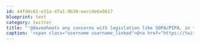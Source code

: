 ```yaml
---
id: 44fd4c61-e31a-47a1-9b30-eeccde6a9617
blueprint: text
category: twitter
title: "'@daveohoots any concerns with legislation like SOPA/PIPA, in terms of hosting on AWS? #imgroup"
caption: '<span class="username username_linked">@<a href="https://twitter.com/daveohoots" title="Dave Olson xHoot">daveohoots</a></span> any concerns with legislation like SOPA/PIPA, in terms of hosting on AWS? <span class="hashtag hashtag_local">#<a href="http://tweettemp.darylchymko.ca/?tag=imgroup">imgroup</a>'
---
```

